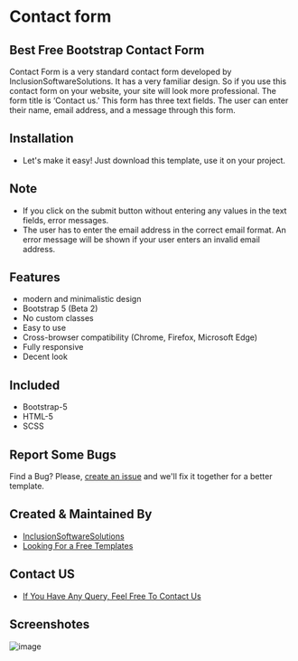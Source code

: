 # Contact form
## Best Free Bootstrap Contact Form
Contact Form is a very standard contact form developed by InclusionSoftwareSolutions. It has a very familiar design. So if you use this contact form on your website, your site will look more professional. The form title is ‘Contact us.’ This form has three  text fields. The user can enter their name, email address,  and a message through this form.

## Installation
- Let's make it easy! Just download this template, use it on your project.

## Note
- If you click on the submit button without entering any values in the text fields, error messages.
- The user has to enter the email address in the correct email format. An error message will be shown if your user enters an invalid email address.

## Features

- modern and minimalistic design
- Bootstrap 5 (Beta 2)
- No custom classes
- Easy to use
- Cross-browser compatibility (Chrome, Firefox, Microsoft Edge)
- Fully responsive
- Decent look

## Included
- Bootstrap-5
- HTML-5
- SCSS

## Report Some Bugs
Find a Bug? Please, [create an issue](https://github.com/inclusionsoftwaresolutions/contact-form-template-V2/issues) and we'll fix it together for a better template.

## Created & Maintained By
- [InclusionSoftwareSolutions](https://inclusionsoft.com/)
- [Looking For a Free Templates](https://inclusionsoft.com/themes)

## Contact US

 - [If You Have Any Query, Feel Free To Contact Us](https://inclusionsoft.com/contact)

## Screenshotes
![image](https://user-images.githubusercontent.com/121487281/228547986-b09e2cb1-0943-402a-b2a3-74d20f5e4476.png)
